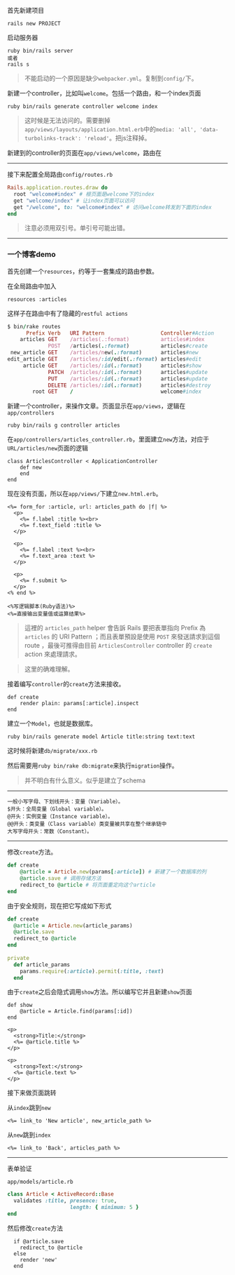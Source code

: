 首先新建项目

```
rails new PROJECT
```

启动服务器

```
ruby bin/rails server
或者
rails s
```

> 不能启动的一个原因是缺少`webpacker.yml`。复制到`config/`下。

新建一个controller，比如叫`welcome`。包括一个路由，和一个index页面

```
ruby bin/rails generate controller welcome index
```

> 这时候是无法访问的。需要删掉`app/views/layouts/application.html.erb`中的`media: 'all', 'data-turbolinks-track': 'reload'`。把js注释掉。

新建到的controller的页面在`app/views/welcome`，路由在

---

接下来配置全局路由`config/routes.rb`

```ruby
Rails.application.routes.draw do
  root "welcome#index" # 根页面是welcome下的index
  get "welcome/index" # 让index页面可以访问
  get "/welcome", to: "welcome#index" # 访问welcome转发到下面的index
end
```

> 注意必须用双引号。单引号可能出错。

---

### 一个博客demo

首先创建一个`resources`，约等于一套集成的路由参数。

在全局路由中加入

```
resources :articles
```

这样子在路由中有了隐藏的`restful actions`

```ruby
$ bin/rake routes
      Prefix Verb   URI Pattern                  Controller#Action
    articles GET    /articles(.:format)          articles#index
             POST   /articles(.:format)          articles#create
 new_article GET    /articles/new(.:format)      articles#new
edit_article GET    /articles/:id/edit(.:format) articles#edit
     article GET    /articles/:id(.:format)      articles#show
             PATCH  /articles/:id(.:format)      articles#update
             PUT    /articles/:id(.:format)      articles#update
             DELETE /articles/:id(.:format)      articles#destroy
        root GET    /                            welcome#index
```

新建一个controller，来操作文章。页面显示在`app/views`，逻辑在`app/controllers`

```
ruby bin/rails g controller articles
```

在`app/controllers/articles_controller.rb`，里面建立`new`方法，对应于`URL/articles/new`页面的逻辑

```
class ArticlesController < ApplicationController
    def new
    end
end
```

现在没有页面，所以在`app/views/`下建立`new.html.erb`。

```erb
<%= form_for :article, url: articles_path do |f| %>
  <p>
    <%= f.label :title %><br>
    <%= f.text_field :title %>
  </p>
 
  <p>
    <%= f.label :text %><br>
    <%= f.text_area :text %>
  </p>
 
  <p>
    <%= f.submit %>
  </p>
<% end %>
```

```
<%写逻辑脚本(Ruby语法)%>
<%=直接输出变量值或运算结果%>
```

> 這裡的 `articles_path` helper 會告訴 Rails 要把表單指向 Prefix 為 `articles` 的 URI Pattern ；而且表單預設是使用 `POST` 來發送請求到這個 route ，最後可推得由目前 `ArticlesController` controller 的 `create` action 來處理請求。

> 这里的确难理解。

接着编写`controller`的`create`方法来接收。

```
def create
    render plain: params[:article].inspect
end
```



建立一个`Model`，也就是数据库。

```
ruby bin/rails generate model Article title:string text:text
```

这时候将新建`db/migrate/xxx.rb`

然后需要用`ruby bin/rake db:migrate`来执行`migration`操作。

> 并不明白有什么意义。似乎是建立了schema

---

```
一般小写字母、下划线开头：变量（Variable）。
$开头：全局变量（Global variable）。
@开头：实例变量（Instance variable）。
@@开头：类变量（Class variable）类变量被共享在整个继承链中
大写字母开头：常数（Constant）。
```

---

修改`create`方法。

```ruby
def create
    @article = Article.new(params[:article]) # 新建了一个数据库的列
    @article.save # 调用存储方法
    redirect_to @article # 将页面重定向这个article
end
```

由于安全规则，现在把它写成如下形式

```ruby
def create
  @article = Article.new(article_params)
  @article.save
  redirect_to @article
end
 
private
  def article_params
    params.require(:article).permit(:title, :text)
  end
```

由于`create`之后会隐式调用`show`方法。所以编写它并且新建`show`页面

```
def show
    @article = Article.find(params[:id])
end
```

```
<p>
  <strong>Title:</strong>
  <%= @article.title %>
</p>
 
<p>
  <strong>Text:</strong>
  <%= @article.text %>
</p>
```



接下来做页面跳转

从`index`跳到`new`

```
<%= link_to 'New article', new_article_path %>
```

从`new`跳到`index`

```
<%= link_to 'Back', articles_path %>
```

---

表单验证

`app/models/article.rb`

```ruby
class Article < ActiveRecord::Base
  validates :title, presence: true,
                    length: { minimum: 5 }
end
```

然后修改`create`方法

```
  if @article.save
    redirect_to @article
  else
    render 'new'
  end
```

